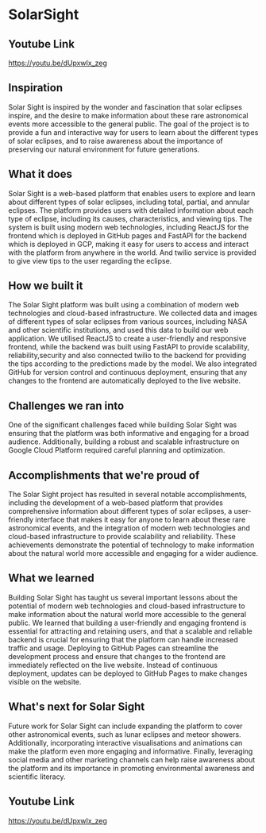 # SolarSight

## Youtube Link 
https://youtu.be/dUpxwIx_zeg

## Inspiration

Solar Sight is inspired by the wonder and fascination that solar eclipses inspire, and the desire to make information about these rare astronomical events more accessible to the general public. The goal of the project is to provide a fun and interactive way for users to learn about the different types of solar eclipses, and to raise awareness about the importance of preserving our natural environment for future generations.

## What it does

Solar Sight is a web-based platform that enables users to explore and learn about different types of solar eclipses, including total, partial, and annular eclipses. The platform provides users with detailed information about each type of eclipse, including its causes, characteristics, and viewing tips. The system is built using modern web technologies, including ReactJS for the frontend which is deployed in GitHub pages and FastAPI for the backend which is deployed in GCP, making it easy for users to access and interact with the platform from anywhere in the world. And twilio service is provided to give view tips to the user regarding the eclipse.

## How we built it

The Solar Sight platform was built using a combination of modern web technologies and cloud-based infrastructure. We collected data and images of different types of solar eclipses from various sources, including NASA and other scientific institutions, and used this data to build our web application. We utilised ReactJS to create a user-friendly and responsive frontend, while the backend was built using FastAPI to provide scalability, reliability,security and also connected twilio to the backend for providing the tips according to the predictions made by the model. We also integrated GitHub for version control and continuous deployment, ensuring that any changes to the frontend are automatically deployed to the live website.

## Challenges we ran into

One of the significant challenges faced while building Solar Sight was ensuring that the platform was both informative and engaging for a broad audience. Additionally, building a robust and scalable infrastructure on Google Cloud Platform required careful planning and optimization.

## Accomplishments that we're proud of

The Solar Sight project has resulted in several notable accomplishments, including the development of a web-based platform that provides comprehensive information about different types of solar eclipses, a user-friendly interface that makes it easy for anyone to learn about these rare astronomical events, and the integration of modern web technologies and cloud-based infrastructure to provide scalability and reliability. These achievements demonstrate the potential of technology to make information about the natural world more accessible and engaging for a wider audience.


## What we learned

Building Solar Sight has taught us several important lessons about the potential of modern web technologies and cloud-based infrastructure to make information about the natural world more accessible to the general public. We learned that building a user-friendly and engaging frontend is essential for attracting and retaining users, and that a scalable and reliable backend is crucial for ensuring that the platform can handle increased traffic and usage. Deploying to GitHub Pages can streamline the development process and ensure that changes to the frontend are immediately reflected on the live website. Instead of continuous deployment, updates can be deployed to GitHub Pages to make changes visible on the website.

## What's next for Solar Sight

Future work for Solar Sight can include expanding the platform to cover other astronomical events, such as lunar eclipses and meteor showers. Additionally, incorporating interactive visualisations and animations can make the platform even more engaging and informative. Finally, leveraging social media and other marketing channels can help raise awareness about the platform and its importance in promoting environmental awareness and scientific literacy.

## Youtube Link
https://youtu.be/dUpxwIx_zeg

